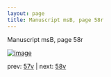 ```yaml
---
layout: page
title: Manuscript msB, page 58r
---
```


Manuscript msB, page 58r

[![image](http://www.homermultitext.org/iipsrv?OBJ=IIP,1.0&FIF=/project/homer/pyramidal/deepzoom/hmt/vbbifolio/v1/vb_57v_58r.tif&WID=100&CVT=JPEG)](http://www.homermultitext.org/ict2/?urn=urn:cite2:hmt:vbbifolio.v1:vb_57v_58r)

prev:  [57v](../57v) | next:  [58v](../58v)

